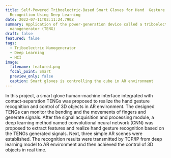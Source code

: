 ```yaml
---
title: Self-Powered Triboelectric-Based Smart Gloves for Hand  Gesture
  Recognition Using Deep Learning
date: 2022-07-11T02:11:24.790Z
summary: Application of the power-generation device called a triboelectric
  nanogenerator (TENG)
draft: false
featured: false
tags:
  - Triboelectric Nanogenerator
  - Deep Learning
  - HCI
image:
  filename: featured.png
  focal_point: Smart
  preview_only: false
  caption: Smart gloves is controlling the cube in AR environment
---
```

In this project, a smart glove human-machine interface integrated with contact-separation TENGs was proposed to realize the hand gesture recognition and control of 3D objects in AR environment. The designed TENGs can monitor the bending and the movements of fingers and generate signals. After the signal acquisition and processing module, a deep learning method named convolutional neural network (CNN) was proposed to extract features and realize hand gesture recognition based on the TENGs generated signals. Next, three simple AR scenes were established. The recognition results were transmitted by TCP/IP from deep learning model to AR environment and then achieved the control of 3D objects in real time.